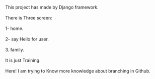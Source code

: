 This project has made by Django framework.</br></br>
There is Three screen:</br></br>
   1- home.</br></br>
   2- say Hello for user.</br></br>
   3. family.</br></br>
It is just Training.</br></br>
Here! I am trying to Know more knowledge about branching in Github.
